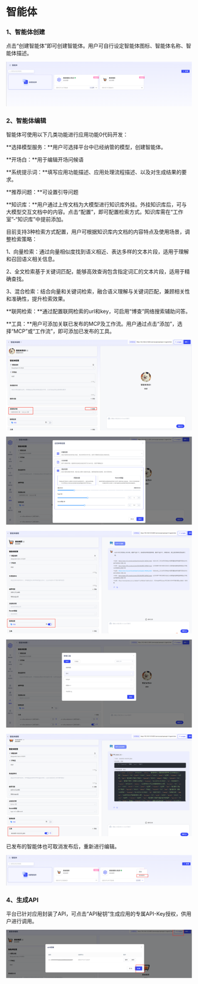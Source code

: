 # 智能体

### **1、智能体创建**

点击“创建智能体”即可创建智能体。用户可自行设定智能体图标、智能体名称、智能体描述。

![image-20250725154453562](assets/image-20250725154453562.png)

### **2、智能体编辑**

智能体可使用以下几类功能进行应用功能0代码开发：

**选择模型服务：**用户可选择平台中已经纳管的模型，创建智能体。

**开场白：**用于编辑开场问候语

**系统提示词：**填写应用功能描述、应用处理流程描述、以及对生成结果的要求。

**推荐问题：**可设置引导问题

**知识库：**用户通过上传文档为大模型进行知识库外挂。外挂知识库后，可与大模型交互文档中的内容。点击“配置”，即可配置检索方式。知识库需在“工作室”-“知识库”中提前添加。

目前支持3种检索方式配置，用户可根据知识库内文档的内容特点及使用场景，调整检索策略：

1、向量检索：通过向量相似度找到语义相近、表达多样的文本片段，适用于理解和召回语义相关信息。

2、全文检索基于关键词匹配，能够高效查询包含指定词汇的文本片段，适用于精确查找。

3、混合检索：结合向量和关键词检索，融合语义理解与关键词匹配，兼顾相关性和准确性，提升检索效果。

**联网检索：**通过配置联网检索的url和key，可启用“博查”网络搜索辅助问答。

**工具：**用户可添加关联已发布的MCP及工作流。用户通过点击“添加”，选择“MCP”或“工作流”，即可添加已发布的工具。

![image-20250806172041200](assets/image-20250806172041200.png)

![image-20250806171850313](assets/image-20250806171850313.png)

![image-20250725155530013](assets/image-20250725155530013.png)

![image-20250806171810895](assets/image-20250806171810895.png)

![image-20250725155124542](assets/image-20250725155124542.png)

已发布的智能体也可取消发布后，重新进行编辑。

![image-20250725155550313](assets/image-20250725155550313.png)

### **4、生成API**

  平台已针对应用封装了API，可点击“API秘钥”生成应用的专属API-Key授权，供用户进行调用。

![image-20250725155616633](assets/image-20250725155616633.png)
